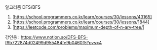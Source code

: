 알고리즘 DFS/BFS

1. [https://school.programmers.co.kr/learn/courses/30/lessons/43165]
2. [https://school.programmers.co.kr/learn/courses/30/lessons/1844]
3. [https://leetcode.com/problems/maximum-depth-of-n-ary-tree/]

강인웅 : https://www.notion.so/DFS-BFS-f9b722874d02499d955484fe9b0460f5?pvs=4
